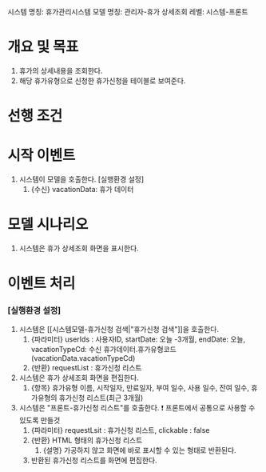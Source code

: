 시스템 명칭: 휴가관리시스템
모델 명칭: 관리자-휴가 상세조회
레벨: 시스템-프론트

# 개요 및 목표
1. 휴가의 상세내용을 조회한다.
2. 해당 휴가유형으로 신청한 휴가신청을 테이블로 보여준다.

# 선행 조건


# 시작 이벤트
1. 시스템이 모델을 호출한다. [실행환경 설정]
	1. {수신} vacationData: 휴가 데이터

# 모델 시나리오
1. 시스템은 휴가 상세조회 화면을 표시한다.

# 이벤트 처리
### [실행환경 설정]
1. 시스템은 [[시스템모델-휴가신청 검색|"휴가신청 검색"]]을 호출한다.
	1. {파라미터} userIds : 사용자ID, startDate: 오늘 -3개월, endDate: 오늘, vacationTypeCd: 수신 휴가데이터.휴가유형코드(vacationData.vacationTypeCd)
	2. {반환} requestList : 휴가신청 리스트
2. 시스템은 휴가 상세조회 화면을 편집한다.
	1. {항목} 휴가유형 이름, 시작일자, 만료일자, 부여 일수, 사용 일수, 잔여 일수, 휴가유형의 휴가신청 리스트(최근 3개월)
3. 시스템은 "프론트-휴가신청 리스트"를 호출한다. ❗️ 프론트에서 공통으로 사용할 수 있도록 만들것
	1. {파라미터} requestLsit : 휴가신청 리스트, clickable : false
	2. {반환} HTML 형태의 휴가신청 리스트
		1. {설명} 가공하지 않고 화면에 바로 표시할 수 있는 형태로 반환된다.
	3. 반환된 휴가신청 리스트를 화면에 편집한다.